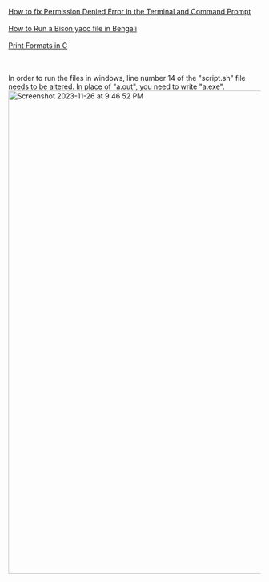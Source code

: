 [How to fix Permission Denied Error in the Terminal and Command Prompt](https://www.youtube.com/watch?v=JeHXpAjXlDQ)
<br>
</br>
[How to Run a Bison yacc file in Bengali](https://youtu.be/vi2uCyLnaIE?si=Z7X3KMcA6k0B8rSX) 
<br>
</br>
[Print Formats in C](https://youtu.be/iLZOL-hmr7M?si=5NCJjV7LCXznL5py)

<br></br>
In order to run the files in windows, line number 14 of the "script.sh" file needs to be altered. In place of "a.out", you need to write "a.exe".
<img width="967" alt="Screenshot 2023-11-26 at 9 46 52 PM" src="https://github.com/ShababAhmedd/CSE420_CompilerDesign/assets/33228006/68ea5346-9667-437f-b425-b1b0aae8aa0a">

